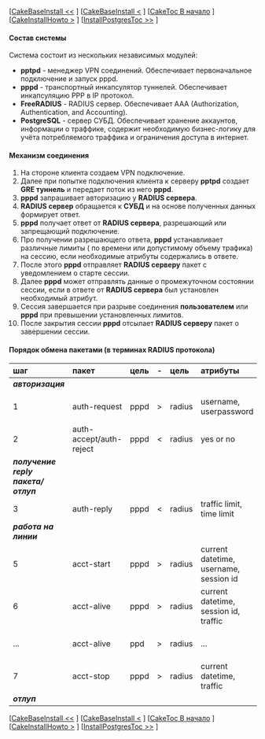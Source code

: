 [[CakeBaseInstall <<](.md) ] [[CakeBaseInstall <](.md) ] [[CakeToc В начало](.md) ] [[CakeInstallHowto >](.md) ] [[InstallPostgresToc >>](.md) ]



#### Состав системы ####

Система состоит из нескольких независимых модулей:

  * **pptpd** - менеджер VPN соединений. Обеспечивает первоначальное подключение и запуск pppd.
  * **pppd** - транспортный инкапсулятор туннелей. Обеспечивает инкапсуляцию PPP в IP протокол.
  * **FreeRADIUS** - RADIUS сервер. Обеспечивает AAA (Authorization, Authentication, and Accounting).
  * **PostgreSQL** - сервер СУБД. Обеспечивает хранение аккаунтов, информации о траффике, содержит необходимую бизнес-логику для учёта потребляемого траффика и ограничения доступа в интернет.

#### Механизм соединения ####

  1. На стороне клиента создаем VPN подключение.
  1. Далее при попытке подключения клиента к серверу **pptpd** создает **GRE туннель** и передает поток из него **pppd**.
  1. **pppd** запрашивает авторизацию у **RADIUS сервера**.
  1. **RADIUS сервер** обращается к **СУБД** и на основе полученных данных формирует ответ.
  1. **pppd** получает ответ от **RADIUS сервера**, разрешающий или запрещающий подключение.
  1. Про получении разрешающего ответа, **pppd** устанавливает различные лимиты ( по времени или допустимому объему трафика) на сессию, если необходимые атрибуты содержались в ответе.
  1. После этого **pppd** отправляет **RADIUS серверу** пакет с уведомлением о старте сессии.
  1. Далее **pppd** может отправлять данные о промежуточном состоянии сессии, если в  ответе от **RADIUS сервера** был установлен необходимый атрибут.
  1. Сессия завершается при разрыве соединения **пользователем** или **pppd** при превышении установленных лимитов.
  1. После закрытия сессии **pppd** отсылает **RADIUS серверу** пакет о завершении сессии.

#### Порядок обмена пакетами (в терминах RADIUS протокола) ####


| **шаг** | **пакет** | **цель** | **-** | **цель** | **атрибуты** | **примечания** |
|:--------|:----------|:---------|:------|:---------|:-------------|:---------------|
| **_авторизация_** |           |          |       |          |              |                |
| 1       | auth-request | pppd     | >     | radius   | username, userpassword | запрос на существоание юзера в базе|
| 2       | auth-accept/auth-reject | pppd     | <     | radius   | yes or no    | есть/нет       |
| **_получение reply пакета/отлуп_** |           |          |       |          |              |                |
| 3       | auth-reply | pppd     | <     | radius   | traffic limit, time limit | ответ          |
| **_работа на линии_** |           |          |       |          |              |                |
| 5       | acct-start | pppd     | >     | radius   | current datetime, username, session id | старт сессии   |
| 6       | acct-alive | pppd     | >     | radius   | current datetime, session id, traffic | обновление данных сессии |
| ...     | acct-alive | ppd      | >     | radius   | ...          | повторение с заданным периодом |
| 7       | acct-stop | pppd     | >     | radius   | current datetime, traffic | стоп сессии    |
| **_отлуп_** |           |          |       |          |              |                |

[[CakeBaseInstall <<](.md) ] [[CakeBaseInstall <](.md) ] [[CakeToc В начало](.md) ] [[CakeInstallHowto >](.md) ] [[InstallPostgresToc  >>](.md) ]